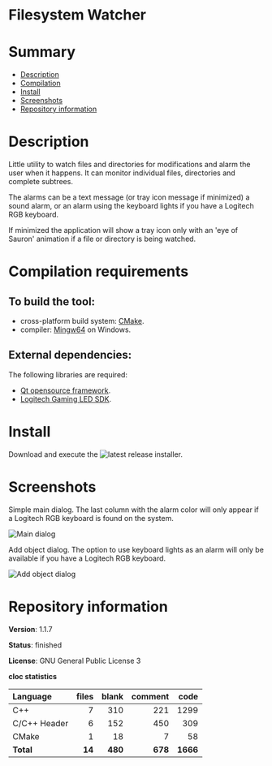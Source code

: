 Filesystem Watcher
==================

# Summary
- [Description](#description)
- [Compilation](#compilation-requirements)
- [Install](#install)
- [Screenshots](#screenshots)
- [Repository information](#repository-information)

# Description
Little utility to watch files and directories for modifications and alarm the user when it happens. It can monitor individual files, directories and complete subtrees.

The alarms can be a text message (or tray icon message if minimized) a sound alarm, or an alarm using the keyboard lights if you have a Logitech RGB keyboard.

If minimized the application will show a tray icon only with an 'eye of Sauron' animation if a file or directory is being watched.  

# Compilation requirements
## To build the tool:
* cross-platform build system: [CMake](http://www.cmake.org/cmake/resources/software.html).
* compiler: [Mingw64](http://sourceforge.net/projects/mingw-w64/) on Windows.

## External dependencies:
The following libraries are required:
* [Qt opensource framework](http://www.qt.io/).
* [Logitech Gaming LED SDK](https://www.logitechg.com/es-es/innovation/developer-lab.html).

# Install

Download and execute the ![latest release](https://github.com/FelixdelasPozas/FilesystemWatcher/releases) installer.

# Screenshots

Simple main dialog. The last column with the alarm color will only appear if a Logitech RGB keyboard is found on the system.

![Main dialog](https://user-images.githubusercontent.com/12167134/163689600-b2b67215-fa84-4dd9-a3c8-27dc30a7fe23.png)

Add object dialog. The option to use keyboard lights as an alarm will only be available if you have a Logitech RGB keyboard.

![Add object dialog](https://user-images.githubusercontent.com/12167134/109077833-0b1a2b80-76fd-11eb-90cf-f80727e7a155.png)

# Repository information
**Version**: 1.1.7

**Status**: finished

**License**: GNU General Public License 3

**cloc statistics**

| Language                     |files          |blank        |comment           |code  |
|:-----------------------------|--------------:|------------:|-----------------:|-----:|
| C++                          |    7          |  310        |    221           |1299  |
| C/C++ Header                 |    6          |  152        |    450           | 309  |
| CMake                        |    1          |   18        |      7           |  58  |
| **Total**                    |   **14**      |  **480**    |   **678**        |**1666**|
